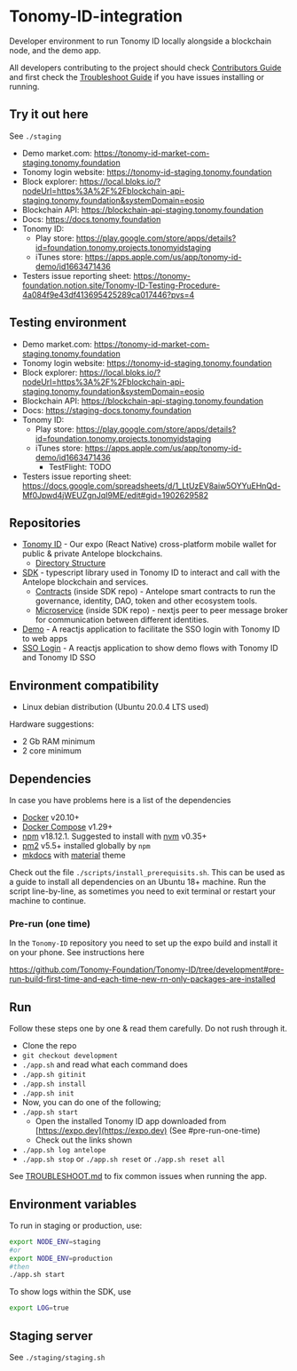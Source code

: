 # Tonomy-ID-integration

Developer environment to run Tonomy ID locally alongside a blockchain node, and the demo app.

All developers contributing to the project should check [Contributors Guide](./CONTRIBUTING.md) and first check the [Troubleshoot Guide](./TROUBLESHOOT.md) if you have issues installing or running.

## Try it out here

See `./staging`

- Demo market.com: <https://tonomy-id-market-com-staging.tonomy.foundation>
- Tonomy login website: <https://tonomy-id-staging.tonomy.foundation>
- Block explorer: <https://local.bloks.io/?nodeUrl=https%3A%2F%2Fblockchain-api-staging.tonomy.foundation&systemDomain=eosio>
- Blockchain API: <https://blockchain-api-staging.tonomy.foundation>
- Docs: <https://docs.tonomy.foundation>
- Tonomy ID:
  - Play store: <https://play.google.com/store/apps/details?id=foundation.tonomy.projects.tonomyidstaging>
  - iTunes store: <https://apps.apple.com/us/app/tonomy-id-demo/id1663471436>
- Testers issue reporting sheet: <https://tonomy-foundation.notion.site/Tonomy-ID-Testing-Procedure-4a084f9e43df413695425289ca017446?pvs=4>

## Testing environment

- Demo market.com: <https://tonomy-id-market-com-staging.tonomy.foundation>
- Tonomy login website: <https://tonomy-id-staging.tonomy.foundation>
- Block explorer: <https://local.bloks.io/?nodeUrl=https%3A%2F%2Fblockchain-api-staging.tonomy.foundation&systemDomain=eosio>
- Blockchain API: <https://blockchain-api-staging.tonomy.foundation>
- Docs: <https://staging-docs.tonomy.foundation>
- Tonomy ID:
  - Play store: <https://play.google.com/store/apps/details?id=foundation.tonomy.projects.tonomyidstaging>
  - iTunes store: <https://apps.apple.com/us/app/tonomy-id-demo/id1663471436>
    - TestFlight: TODO
- Testers issue reporting sheet: <https://docs.google.com/spreadsheets/d/1_LtUzEV8aiw5OYYuEHnQd-Mf0Jpwd4jWEUZgnJqI9ME/edit#gid=1902629582>

## Repositories

- [Tonomy ID](https://github.com/Tonomy-Foundation/Tonomy-ID) - Our expo (React Native) cross-platform mobile wallet for public & private Antelope blockchains.
  - [Directory Structure](https://learn.habilelabs.io/best-folder-structure-for-react-native-project-a46405bdba7)
- [SDK](https://github.com/Tonomy-Foundation/Tonomy-ID-SDK) - typescript library used in Tonomy ID to interact and call with the Antelope blockchain and services.
  - [Contracts](https://github.com/Tonomy-Foundation/Tonomy-Contracts) (inside SDK repo) - Antelope smart contracts to run the governance, identity, DAO, token and other ecosystem tools.
  - [Microservice](https://github.com/Tonomy-Foundation/Tonomy-Communication) (inside SDK repo) - nextjs peer to peer message broker for communication between different identities.
- [Demo](https://github.com/Tonomy-Foundation/Tonomy-App-Websites/tree/master/src/demo) - A reactjs application to facilitate the SSO login with Tonomy ID to web apps
- [SSO Login](https://github.com/Tonomy-Foundation/Tonomy-App-Websites/tree/master/src/sso) - A reactjs application to show demo flows with Tonomy ID and Tonomy ID SSO

## Environment compatibility

- Linux debian distribution (Ubuntu 20.0.4 LTS used)

Hardware suggestions:

- 2 Gb RAM minimum
- 2 core minimum

## Dependencies

In case you have problems here is a list of the dependencies

- [Docker](http://docs.docker.com) v20.10+
- [Docker Compose](http://docs.docker.com/compose/) v1.29+
- [npm](https://www.npmjs.com/) v18.12.1. Suggested to install with [nvm](https://github.com/nvm-sh/nvm) v0.35+
- [pm2](https://pm2.io) v5.5+ installed globally by `npm`
- [mkdocs](https://www.mkdocs.org) with [material](https://squidfunk.github.io/mkdocs-material) theme

Check out the file `./scripts/install_prerequisits.sh`. This can be used as a guide to install all dependencies on an Ubuntu 18+ machine. Run the script line-by-line, as sometimes you need to exit terminal or restart your machine to continue.

### Pre-run (one time)

In the `Tonomy-ID` repository you need to set up the expo build and install it on your phone. See instructions here

<https://github.com/Tonomy-Foundation/Tonomy-ID/tree/development#pre-run-build-first-time-and-each-time-new-rn-only-packages-are-installed>

## Run

Follow these steps one by one & read them carefully. Do not rush through it.

- Clone the repo
- `git checkout development`
- `./app.sh` and read what each command does
- `./app.sh gitinit`
- `./app.sh install`
- `./app.sh init`
- Now, you can do one of the following;
- `./app.sh start`
  - Open the installed Tonomy ID app downloaded from [https://expo.dev](https://expo.dev) (See #pre-run-one-time)
  - Check out the links shown
- `./app.sh log antelope`
- `./app.sh stop` or `./app.sh reset` or `./app.sh reset all`

See [TROUBLESHOOT.md](./TROUBLESHOOT.md) to fix common issues when running the app.

## Environment variables

To run in staging or production, use:

```bash
export NODE_ENV=staging
#or
export NODE_ENV=production
#then
./app.sh start
```

To show logs within the SDK, use

```bash
export LOG=true
```

## Staging server

See `./staging/staging.sh`
